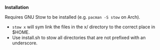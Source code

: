 **Installation**

Requires GNU Stow to be installed (e.g. `pacman -S stow` on Arch).

- `stow x` will sym link the files in the x/ directory to the correct place in $HOME.
- Use install.sh to stow all directories that are not prefixed with an underscore.
